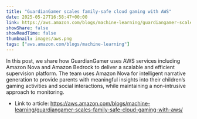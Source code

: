 ```yaml
---
title: "GuardianGamer scales family-safe cloud gaming with AWS"
date: 2025-05-27T16:58:47+00:00
link: https://aws.amazon.com/blogs/machine-learning/guardiangamer-scales-family-safe-cloud-gaming-with-aws/
showShare: false
showReadTime: false
thumbnail: images/aws.png
tags: ["aws.amazon.com/blogs/machine-learning"]
---
```

In this post, we share how GuardianGamer uses AWS services including Amazon Nova and Amazon Bedrock to deliver a scalable and efficient supervision platform. The team uses Amazon Nova for intelligent narrative generation to provide parents with meaningful insights into their children’s gaming activities and social interactions, while maintaining a non-intrusive approach to monitoring.

- Link to article: https://aws.amazon.com/blogs/machine-learning/guardiangamer-scales-family-safe-cloud-gaming-with-aws/